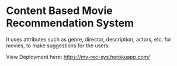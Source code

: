 # Content Based Movie Recommendation System

It uses attributes such as genre, director, description, actors, etc. for movies, to make suggestions for the users.

View Deployment here: https://mv-rec-sys.herokuapp.com/
